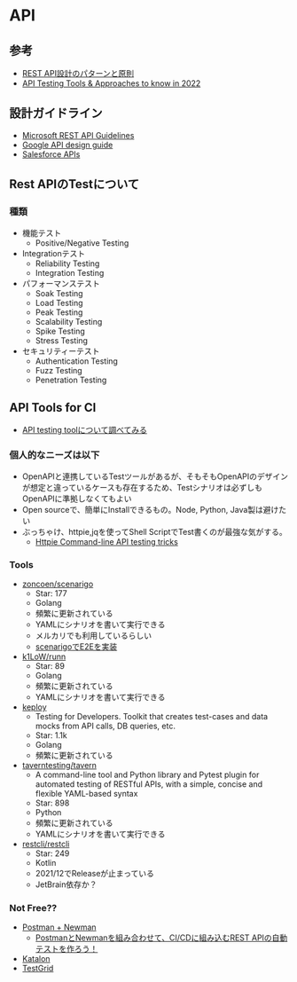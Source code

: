 # API

## 参考
- [REST API設計のパターンと原則](https://note.com/skijima/n/n8c3b18f93c80)
- [API Testing Tools & Approaches to know in 2022](https://aglowiditsolutions.com/blog/api-testing-tools/)

## 設計ガイドライン
- [Microsoft REST API Guidelines](https://github.com/microsoft/api-guidelines)
- [Google API design guide](https://cloud.google.com/apis/design)
- [Salesforce APIs](https://developer.salesforce.com/docs/apis)


## Rest APIのTestについて
### 種類
- 機能テスト
  - Positive/Negative Testing
- Integrationテスト
  - Reliability Testing
  - Integration Testing
- パフォーマンステスト
  - Soak Testing
  - Load Testing
  - Peak Testing
  - Scalability Testing
  - Spike Testing
  - Stress Testing
- セキュリティーテスト
  - Authentication Testing
  - Fuzz Testing
  - Penetration Testing

## API Tools for CI
- [API testing toolについて調べてみる](https://zenn.dev/katzumi/scraps/4fe5976c0753d5)

### 個人的なニーズは以下
- OpenAPIと連携しているTestツールがあるが、そもそもOpenAPIのデザインが想定と違っているケースも存在するため、Testシナリオは必ずしもOpenAPIに準拠しなくてもよい
- Open sourceで、簡単にInstallできるもの。Node, Python, Java製は避けたい
- ぶっちゃけ、httpie,jqを使ってShell ScriptでTest書くのが最強な気がする。
  - [Httpie Command-line API testing tricks](https://httpie.io/blog/cli-api-tricks)

### Tools
- [zoncoen/scenarigo](https://github.com/zoncoen/scenarigo)
  - Star: 177
  - Golang
  - 頻繁に更新されている
  - YAMLにシナリオを書いて実行できる
  - メルカリでも利用しているらしい
  - [scenarigoでE2Eを実装](https://www.wheatandcat.me/entry/2021/10/31/121549)
- [k1LoW/runn](https://github.com/k1LoW/runn)
  - Star: 89
  - Golang
  - 頻繁に更新されている
  - YAMLにシナリオを書いて実行できる
- [keploy](https://github.com/keploy/keploy)
  - Testing for Developers. Toolkit that creates test-cases and data mocks from API calls, DB queries, etc.
  - Star: 1.1k
  - Golang
  - 頻繁に更新されている
- [taverntesting/tavern](https://github.com/taverntesting/tavern)
  - A command-line tool and Python library and Pytest plugin for automated testing of RESTful APIs, with a simple, concise and flexible YAML-based syntax
  - Star: 898
  - Python
  - 頻繁に更新されている
  - YAMLにシナリオを書いて実行できる
- [restcli/restcli](https://github.com/restcli/restcli)
  - Star: 249
  - Kotlin
  - 2021/12でReleaseが止まっている
  - JetBrain依存か？

### Not Free??
- [Postman + Newman](https://learning.postman.com/docs/running-collections/using-newman-cli/command-line-integration-with-newman/)
  - [PostmanとNewmanを組み合わせて、CI/CDに組み込むREST APIの自動テストを作ろう！](https://qiita.com/developer-kikikaikai/items/74cedc67643ca93d2e0b)
- [Katalon](https://katalon.com/)
- [TestGrid](https://www.testgrid.io/)